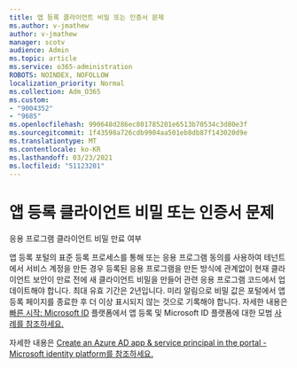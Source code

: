 ```yaml
---
title: 앱 등록 클라이언트 비밀 또는 인증서 문제
ms.author: v-jmathew
author: v-jmathew
manager: scotv
audience: Admin
ms.topic: article
ms.service: o365-administration
ROBOTS: NOINDEX, NOFOLLOW
localization_priority: Normal
ms.collection: Adm_O365
ms.custom:
- "9004352"
- "9685"
ms.openlocfilehash: 990648d286ec801785201e6513b70534c3d80e3f
ms.sourcegitcommit: 1f43598a726cdb9904aa501eb8db87f143020d9e
ms.translationtype: MT
ms.contentlocale: ko-KR
ms.lasthandoff: 03/23/2021
ms.locfileid: "51123201"
---
```

# <a name="app-registration-client-secret-or-certificate-issues"></a>앱 등록 클라이언트 비밀 또는 인증서 문제

응용 프로그램 클라이언트 비밀 만료 여부

앱 등록 포털의 표준 등록 프로세스를 통해 또는 응용 프로그램 동의를 사용하여 테넌트에서 서비스 계정을 만든 경우 등록된 응용 프로그램을 만든 방식에 관계없이 현재 클라이언트 보안이 만료 전에 새 클라이언트 비밀을 만들어 관련 응용 프로그램 코드에서 업데이트해야 합니다. 최대 유효 기간은 2년입니다. 미리 알림으로 비밀 값은 포털에서 앱 등록 페이지를 종료한 후 더 이상 표시되지 않는 것으로 기록해야 합니다. 자세한 내용은 [빠른 시작: Microsoft ID](https://docs.microsoft.com/azure/active-directory/develop/quickstart-register-app) 플랫폼에서 앱 등록 및 Microsoft ID 플랫폼에 대한 모범 [사례를 참조하세요.](https://docs.microsoft.com/azure/active-directory/develop/identity-platform-integration-checklist#security)

자세한 내용은 [Create an Azure AD app & service principal in the portal - Microsoft identity platform를 참조하세요.](https://docs.microsoft.com/azure/active-directory/develop/howto-create-service-principal-portal)
